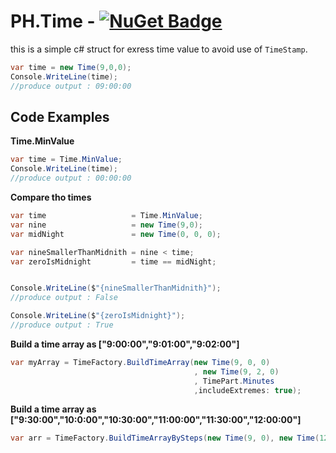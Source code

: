 # PH.Time - [![NuGet Badge](https://buildstats.info/nuget/PH.Time)](https://www.nuget.org/packages/PH.Time/)

this is a simple c# struct for exress  time value to avoid use of `TimeStamp`.

```csharp
var time = new Time(9,0,0);
Console.WriteLine(time);
//produce output : 09:00:00
```

## Code Examples

**Time.MinValue**
```csharp
var time = Time.MinValue;
Console.WriteLine(time);
//produce output : 00:00:00
```

**Compare tho times**
```csharp
var time                   = Time.MinValue;
var nine                   = new Time(9,0);
var midNight               = new Time(0, 0, 0);

var nineSmallerThanMidnith = nine < time;
var zeroIsMidnight         = time == midNight;


Console.WriteLine($"{nineSmallerThanMidnith}");
//produce output : False

Console.WriteLine($"{zeroIsMidnight}");
//produce output : True
```

**Build a time array as ["9:00:00","9:01:00","9:02:00"]**
```csharp
var myArray = TimeFactory.BuildTimeArray(new Time(9, 0, 0)
                                         , new Time(9, 2, 0)
                                         , TimePart.Minutes
                                         ,includeExtremes: true);
```

**Build a time array as ["9:30:00","10:0:00","10:30:00","11:00:00","11:30:00","12:00:00"]**
```csharp
var arr = TimeFactory.BuildTimeArrayBySteps(new Time(9, 0), new Time(12, 30), 30, TimePart.Minutes, includeExtremes:false);
```